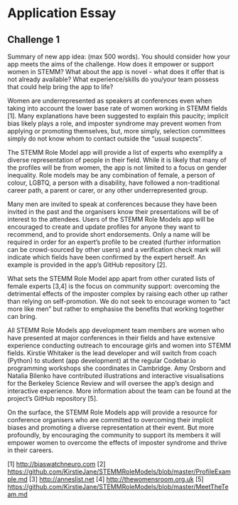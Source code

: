 # Application Essay

## Challenge 1

Summary of new app idea: (max 500 words). You should consider how your app meets the aims of the challenge. How does it empower or support women in STEMM? What about the app is novel - what does it offer that is not already available? What experience/skills do you/your team possess that could help bring the app to life?

Women are underrepresented as speakers at conferences even when taking into account the lower base rate of women working in STEMM fields [1]. Many explanations have been suggested to explain this paucity; implicit bias likely plays a role, and imposter syndrome may prevent women from applying or promoting themselves, but, more simply, selection committees simply do not know whom to contact outside the “usual suspects”.

The STEMM Role Model app will provide a list of experts who exemplify a diverse representation of people in their field. While it is likely that many of the profiles will be from women, the app is not limited to a focus on gender inequality. Role models may be any combination of female, a person of colour, LGBTQ, a person with a disability, have followed a non-traditional career path, a parent or carer, or any other underrepresented group.

Many men are invited to speak at conferences because they have been invited in the past and the organisers know their presentations will be of interest to the attendees. Users of the STEMM Role Models app will be encouraged to create and update profiles for anyone they want to recommend, and to provide short endorsements. Only a name will be required in order for an expert’s profile to be created (further information can be crowd-sourced by other users) and a verification check mark will indicate which fields have been confirmed by the expert herself. An example is provided in the app’s GitHub repository [2].

What sets the STEMM Role Model app apart from other curated lists of female experts [3,4] is the focus on community support: overcoming the detrimental effects of the imposter complex by raising each other up rather than relying on self-promotion. We do not seek to encourage women to “act more like men” but rather to emphasise the benefits that working together can bring.

All STEMM Role Models app development team members are women who have presented at major conferences in their fields and have extensive experience conducting outreach to encourage girls and women into STEMM fields. Kirstie Whitaker is the lead developer and will switch from coach (Python) to student (app development) at the regular Codebar.io programming workshops she coordinates in Cambridge. Amy Orsborn and Natalia Bilenko have contributed illustrations and interactive visualisations for the Berkeley Science Review and will oversee the app’s design and interactive experience. More information about the team can be found at the project’s GitHub repository [5].

On the surface, the STEMM Role Models app will provide a resource for conference organisers who are committed to overcoming their implicit biases and promoting a diverse representation at their event. But more profoundly, by encouraging the community to support its members it will empower women to overcome the effects of imposter syndrome and thrive in their careers.

[1] http://biaswatchneuro.com
[2] https://github.com/KirstieJane/STEMMRoleModels/blob/master/ProfileExample.md
[3] http://anneslist.net
[4] http://thewomensroom.org.uk
[5] https://github.com/KirstieJane/STEMMRoleModels/blob/master/MeetTheTeam.md


